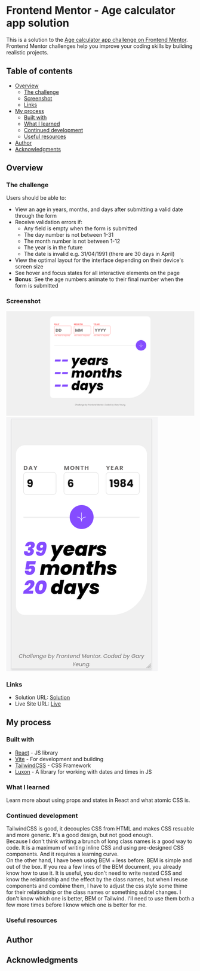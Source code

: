 # Frontend Mentor - Age calculator app solution

This is a solution to the [Age calculator app challenge on Frontend Mentor](https://www.frontendmentor.io/challenges/age-calculator-app-dF9DFFpj-Q). Frontend Mentor challenges help you improve your coding skills by building realistic projects. 

## Table of contents

- [Overview](#overview)
  - [The challenge](#the-challenge)
  - [Screenshot](#screenshot)
  - [Links](#links)
- [My process](#my-process)
  - [Built with](#built-with)
  - [What I learned](#what-i-learned)
  - [Continued development](#continued-development)
  - [Useful resources](#useful-resources)
- [Author](#author)
- [Acknowledgments](#acknowledgments)


## Overview

### The challenge

Users should be able to:

- View an age in years, months, and days after submitting a valid date through the form
- Receive validation errors if:
  - Any field is empty when the form is submitted
  - The day number is not between 1-31
  - The month number is not between 1-12
  - The year is in the future
  - The date is invalid e.g. 31/04/1991 (there are 30 days in April)
- View the optimal layout for the interface depending on their device's screen size
- See hover and focus states for all interactive elements on the page
- **Bonus**: See the age numbers animate to their final number when the form is submitted

### Screenshot

![Desktop & Error state](./Frontend%20Mentor%20Age%20calculator%20app%20desktop&error.png)
![Mobile & Result](./Frontend%20Mentor%20Age%20calculator%20app%20mobile&result.png.png)


### Links

- Solution URL: [Solution](https://github.com/garyeung/Frontend-Mentor-Challenges/tree/master/age-calculator-app-main)
- Live Site URL: [Live](https://garyeung.github.io/Frontend-Mentor-Challenges/age-calculator-app-main)


## My process

### Built with
- [React](https://reactjs.org/) - JS library
- [Vite](https://vitejs.dev/)  - For development and building 
- [TailwindCSS](https://tailwindcss.com/) - CSS Framework
- [Luxon](https://moment.github.io/luxon/#/) - A library for working with dates and times in JS 



### What I learned

Learn more about using props and states in React and what atomic CSS is. 


### Continued development
TailwindCSS is good, it decouples CSS from HTML and makes CSS resuable and more generic. It's a good design, but not good enough.  
Because I don't think writing a brunch of long class names is a good way to code. It is a maximum of writing inline CSS and using pre-designed CSS components. And it requires a learning curve.  
On the other hand, I have been using BEM + less before. BEM is simple and out of the box. If you rea a few lines of the BEM document, you already know how to use it. It is useful, you don't need to write nested CSS and know the relationship and the effect by the class names, but when I reuse components and combine them, I have to adjust the css style some thime for their relationship or the class names or something subtel changes. I don't know which one is better, BEM or Tailwind. I'll need to use them both a few more times before I know which one is better for me.  


### Useful resources

## Author


## Acknowledgments

